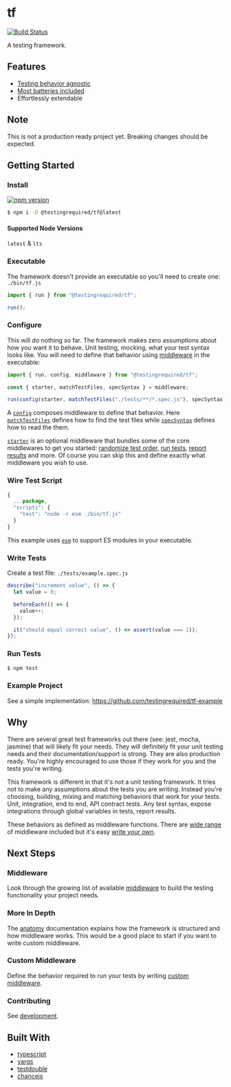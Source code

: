 # tf

[![Build Status](https://travis-ci.org/testingrequired/tf.svg?branch=master)](https://travis-ci.org/testingrequired/tf)

A testing framework.

## Features

- [Testing behavior agnostic](#why)
- [Most batteries included](MIDDLEWARE.md)
- Effortlessly extendable

## Note

This is not a production ready project yet. Breaking changes should be expected.

## Getting Started

### Install

[![npm version](https://badge.fury.io/js/%40testingrequired%2Ftf.svg)](https://badge.fury.io/js/%40testingrequired%2Ftf)

```bash
$ npm i -D @testingrequired/tf@latest
```

#### Supported Node Versions

`latest` & `lts`

### Executable

The framework doesn't provide an executable so you'll need to create one: `./bin/tf.js`

```javascript
import { run } from "@testingrequired/tf";

run();
```

### Configure

This will do nothing so far. The framework makes zero assumptions about how you want it to behave. Unit testing, mocking, what your test syntax looks like. You will need to define that behavior using [middleware](MIDDLEWARE.md) in the executable:

```javascript
import { run, config, middleware } from "@testingrequired/tf";

const { starter, matchTestFiles, specSyntax } = middleware;

run(config(starter, matchTestFiles("./tests/**/*.spec.js"), specSyntax));
```

A [`config`](ANATOMY.md#config) composes middleware to define that behavior. Here [`matchTestFiles`](MIDDLEWARE.md#-matchtestfilespatterns) defines how to find the test files while [`specSyntax`](MIDDLEWARE.md#-specsyntax) defines how to read the them.

[`starter`](MIDDLEWARE.md#-starter) is an optional middleware that bundles some of the core middlewares to get you started: [randomize test order](MIDDLEWARE.md#-randomize), [run tests](MIDDLEWARE.md#-runner), [report results](MIDDLEWARE.md#-resultsReporter) and more. Of course you can skip this and define exactly what middleware you wish to use.

### Wire Test Script

```javascript
{
  ...package,
  "scripts": {
    "test": "node -r esm ./bin/tf.js"
  }
}
```

This example uses [`esm`](https://www.npmjs.com/package/esm) to support ES modules in your executable.

### Write Tests

Create a test file: `./tests/example.spec.js`

```javascript
describe("increment value", () => {
  let value = 0;

  beforeEach(() => {
    value++;
  });

  it("should equal correct value", () => assert(value === 1));
});
```

### Run Tests

```bash
$ npm test
```

### Example Project

See a simple implementation: https://github.com/testingrequired/tf-example

## Why

There are several great test frameworks out there (see: jest, mocha, jasmine) that will likely fit your needs. They will definitely fit your unit testing needs and their documentation/support is strong. They are also production ready. You're highly encouraged to use those if they work for you and the tests you're writing.

This framework is different in that it's not a unit testing framework. It tries not to make any assumptions about the tests you are writing. Instead you're choosing, building, mixing and matching behaviors that work for your tests. Unit, integration, end to end, API contract tests. Any test syntax, expose integrations through global variables in tests, report results.

These behaviors as defined as middleware functions. There are [wide range](MIDDLEWEAR.md) of middleware included but it's easy [write your own](WRITING_MIDDLEWARE.md).

## Next Steps

### Middleware

Look through the growing list of available [middleware](MIDDLEWARE.md) to build the testing functionality your project needs.

### More In Depth

The [anatomy](ANATOMY.md) documentation explains how the framework is structured and how middleware works. This would be a good place to start if you want to write custom middleware.

### Custom Middleware

Define the behavior required to run your tests by writing [custom middleware](WRITING_MIDDLEWARE.md).

### Contributing

See [development](DEVELOPMENT.md).

## Built With

- [typescript](https://www.typescriptlang.org/)
- [yargs](https://github.com/yargs/yargs)
- [testdouble](https://github.com/testdouble/testdouble.js/)
- [chancejs](https://chancejs.com/)
